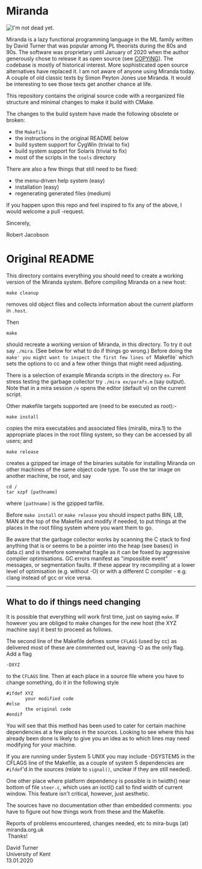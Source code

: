# Miranda 

![I'm not dead yet.](https://media1.tenor.com/images/54acc040fdac5cee3937bc6f2479487b/tenor.gif)

Miranda is a lazy functional programming language in the ML family written by David Turner that was
popular among PL theorists during the 80s and 90s. The software was proprietary until January of
2020 when the author generously chose to release it as open source (see [COPYING](COPYING)). The
codebase is mostly of historical interest. More sophisticated open source alternatives have replaced
it. I am not aware of anyone using Miranda today. A couple of old classic texts by Simon Peyton
Jones use Miranda. It would be interesting to see those texts get another chance at life.

This repository contains the original source code with a reorganized file structure and minimal
changes to make it build with CMake.
   
The changes to the build system have made the following obsolete or broken: 
    
 * the `Makefile`
 * the instructions in the original README below
 * build system support for CygWin (trivial to fix)
 * build system support for Solaris (trivial to fix)
 * most of the scripts in the `tools` directory
 
There are also a few things that still need to be fixed:
 
 * the menu-driven help system (easy)
 * installation (easy)
 * regenerating generated files (medium) 
 
If you happen upon this repo and feel inspired to fix any of the above, I would welcome a pull
-request.

Sincerely,

Robert Jacobson

# Original README

This directory contains everything you should need to create  a  working
version of the Miranda system.  Before compiling Miranda on a new host:

	make cleanup
removes  old  object  files  and  collects information about the current
platform in `.host`.

Then

	make
should recreate a working version of Miranda, in this directory.  To try
it  out  say  `./mira`.   (See below for what to do if things go wrong.)
Before doing the `make' you might want to inspect the first few lines of
`Makefile`  which sets the options to cc and a few other things that might
need adjusting.

There is a selection of example Miranda scripts in the  directory  `ex`.
For  stress  testing  the  garbage collector try `./mira ex/parafs.m` (say
output).  Note that in a mira session `/e` opens the editor  (default  vi)
on the current script.

Other makefile targets supported are (need to be executed as root):-

	make install
copies the mira executables and associated files  (miralib,  mira.1)  to
the  appropriate  places  in  the  root  filing  system,  so they can be
accessed by all users; and

	make release
creates a gzipped tar image of  the  binaries  suitable  for  installing
Miranda  on other machines of the same object code type.  To use the tar
image on another machine, be root, and say

	cd /
	tar xzpf [pathname]
where `[pathname]` is the gzipped tarfile.

Before `make install` or `make release` you should  inspect  paths  BIN,
LIB,  MAN at the top of the Makefile and modify if needed, to put things
at the places in the root filing system where you want them to go.

Be aware that the garbage collector works by scanning  the  C  stack  to
find  anything  that  is  or  seems  to  be a pointer into the heap (see
bases() in data.c) and is therefore somewhat fragile as it can be  foxed
by  aggressive compiler optimisations. GC errors manifest as "impossible
event"  messages,  or  segmentation  faults.   If   these   appear   try
recompiling  at a lower level of optimisation (e.g.  without -O) or with
a different C compiler - e.g. clang instead of gcc or vice versa.

------------------------------------------------------------------------

What to do if things need changing
----------------------------------

It is possible that everything will work  first  time,  just  on  saying
`make`.   If  however  you  are obliged to make changes for the new host
(the XYZ machine say) it best to proceed as follows.

The second line of the Makefile defines some  `CFLAGS`  (used  by  cc)  as
delivered  most of these are commented out, leaving -O as the only flag.
Add a flag

	-DXYZ
to the `CFLAGS` line.  Then at each place in a source file where you  have
to change something, do it in the following style

	#ifdef XYZ
	       your modified code
	#else 
	       the original code
	#endif

You will see that this method has been used to cater for certain machine
dependencies  at a few places in the sources.  Looking to see where this
has already been done is likely to give you an idea as  to  which  lines
may need modifying for your machine.

If you are running under System 5 UNIX you may include -DSYSTEM5 in  the
CFLAGS  line  of  the Makefile, as a couple of system 5 dependencies are
`#ifdef`'d in the sources (relate to `signal()`, unclear if they  are  still
needed).

One other place where platform dependency is  possible  is  in  twidth()
near bottom of file `steer.c`, which uses an ioctl() call to find width of
current window.  This feature isn't critical, however, just aesthetic.

The sources have no documentation other than embedded comments: you have
to figure out how things work from these and the Makefile.

Reports of problems encountered, changes needed, etc to  mira-bugs  (at)
miranda.org.uk<br>
&nbsp;Thanks!

David Turner<br>
University of Kent<br>
13.01.2020
